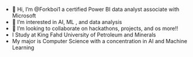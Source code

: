 - 👋 Hi, I’m @Forkboi1 a certified Power BI data analyst associate with Microsoft
- 👀 I’m interested in AI, ML , and data analysis
- 💞️ I’m looking to collaborate on hackathons, projects, and os more!!
- I Study at King Fahd University of Petroleum and Minerals
- My major is Computer Science with a concentration in AI and Machine Learning
<!---
Forkboi1/Forkboi1 is a ✨ special ✨ repository because its `README.md` (this file) appears on your GitHub profile.
You can click the Preview link to take a look at your changes.
--->
